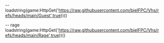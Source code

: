 --  
loadstring(game:HttpGet('https://raw.githubusercontent.com/bielFPC/Vhs/refs/heads/main/Guest',true))()

--  rage
loadstring(game:HttpGet('https://raw.githubusercontent.com/bielFPC/Vhs/refs/heads/main/Rage',true))()
